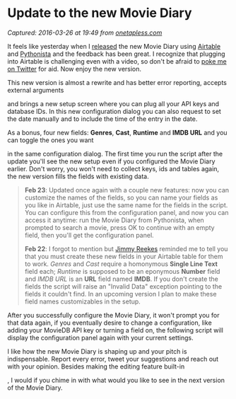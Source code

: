 # Update to the new Movie Diary

_Captured: 2016-03-26 at 19:49 from [onetapless.com](https://onetapless.com/update-new-movie-diary)_

It feels like yesterday when I [released](https://onetapless.com/new-movie-diary-with-airtable) the new Movie Diary using [Airtable](https://airtable.com/invite/Vnohp0jk) and [Pythonista](https://itunes.apple.com/us/app/pythonista/id528579881?mt=8&uo=4&at=10l4KL) and the feedback has been great. I recognize that plugging into Airtable is challenging even with a video, so don't be afraid to [poke me on Twitter](https://twitter.com/pgruneich) for aid. Now enjoy the new version.

This new version is almost a rewrite and has better error reporting, accepts external arguments

and brings a new setup screen where you can plug all your API keys and database IDs. In this new configuration dialog you can also request to set the date manually and to include the time of the entry in the date.

As a bonus, four new fields: **Genres**, **Cast**, **Runtime** and **IMDB URL** and you can toggle the ones you want

in the same configuration dialog. The first time you run the script after the update you'll see the new setup even if you configured the Movie Diary earlier. Don't worry, you won't need to collect keys, ids and tables again, the new version fills the fields with existing data.

> **Feb 23**: Updated once again with a couple new features: now you can customize the names of the fields, so you can name your fields as you like in Airtable, just use the same name for the fields in the script. You can configure this from the configuration panel, and now you can access it anytime: run the Movie Diary from Pythonista, when prompted to search a movie, press OK to continue with an empty field, then you'll get the configuration panel.
> 
> **Feb 22**: I forgot to mention but [Jimmy Reekes](https://twitter.com/jmreekes) reminded me to tell you that you must create these new fields in your Airtable table for them to work. _Genres_ and _Cast_ require a homonymous **Single Line Text** field each; _Runtime_ is supposed to be an eponymous **Number** field and _IMDB URL_ is an **URL** field named **IMDB**. If you don't create the fields the script will raise an "Invalid Data" exception pointing to the fields it couldn't find. In an upcoming version I plan to make these field names customizables in the setup.

After you successfully configure the Movie Diary, it won't prompt you for that data again, if you eventually desire to change a configuration, like adding your MovieDB API key or turning a field on, the following script will display the configuration panel again with your current settings.

I like how the new Movie Diary is shaping up and your pitch is indispensable. Report every error, tweet your suggestions and reach out with your opinion. Besides making the editing feature built-in

, I would if you chime in with what would you like to see in the next version of the Movie Diary.
